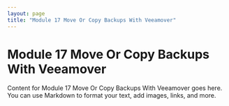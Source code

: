```yaml
---
layout: page
title: "Module 17 Move Or Copy Backups With Veeamover"
---
```


# Module 17 Move Or Copy Backups With Veeamover

Content for Module 17 Move Or Copy Backups With Veeamover goes here. You can use Markdown to format your text, add images, links, and more.

